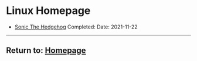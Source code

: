 # Linux Homepage

- [Sonic The Hedgehog](/Linux/SonicTheHedgehog) Completed: Date: 2021-11-22

* * *
## Return to: [Homepage](/index)